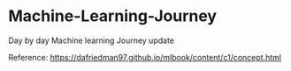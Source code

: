 # Machine-Learning-Journey
Day by day Machine learning Journey update

Reference:
https://dafriedman97.github.io/mlbook/content/c1/concept.html
